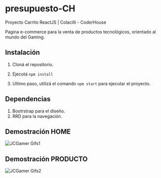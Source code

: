 # presupuesto-CH
Proyecto Carrito ReactJS | Colacilli - CoderHouse

Pagina e-commerce para la venta de productos tecnológicos, orientado al mundo del Gaming.

## Instalación

1. Cloná el repositorio.

2. Ejecutá ```npm install```

3. Ultimo paso, utilizá el comando ```npm start``` para ejecutar el proyecto.

## Dependencias

1. Bootrstrap para el diseño.
2. RRD para la navegación.

## Demostración HOME

![JCGamer Gifs1](https://gyazo.com/91082c296d049e868a3f48d3d9173f29.gif)

## Demostración PRODUCTO
![JCGamer Gifs2](https://github.com/JoaquimColacilli/ecommerce-CH/blob/main/gifs/ch.gif)
